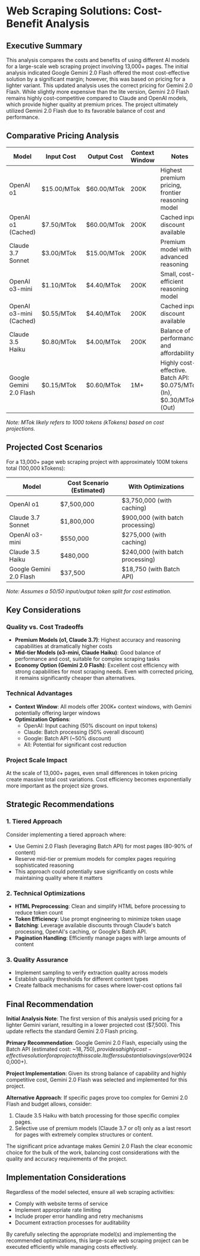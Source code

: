 # Web Scraping Solutions: Cost-Benefit Analysis

## Executive Summary
This analysis compares the costs and benefits of using different AI models for a large-scale web scraping project involving 13,000+ pages. The initial analysis indicated Google Gemini 2.0 Flash offered the most cost-effective solution by a significant margin; however, this was based on pricing for a lighter variant. This updated analysis uses the correct pricing for Gemini 2.0 Flash. While slightly more expensive than the lite version, Gemini 2.0 Flash remains highly cost-competitive compared to Claude and OpenAI models, which provide higher quality at premium prices. The project ultimately utilized Gemini 2.0 Flash due to its favorable balance of cost and performance.

## Comparative Pricing Analysis

| Model | Input Cost | Output Cost | Context Window | Notes |
|-------|------------|-------------|----------------|-------|
| OpenAI o1 | $15.00/MTok | $60.00/MTok | 200K | Highest premium pricing, frontier reasoning model |
| OpenAI o1 (Cached) | $7.50/MTok | $60.00/MTok | 200K | Cached input discount available |
| Claude 3.7 Sonnet | $3.00/MTok | $15.00/MTok | 200K | Premium model with advanced reasoning |
| OpenAI o3-mini | $1.10/MTok | $4.40/MTok | 200K | Small, cost-efficient reasoning model |
| OpenAI o3-mini (Cached) | $0.55/MTok | $4.40/MTok | 200K | Cached input discount available |
| Claude 3.5 Haiku | $0.80/MTok | $4.00/MTok | 200K | Balance of performance and affordability |
| Google Gemini 2.0 Flash | $0.15/MTok | $0.60/MTok | 1M+ | Highly cost-effective. Batch API: $0.075/MTok (In), $0.30/MTok (Out) |

*Note: MTok likely refers to 1000 tokens (kTokens) based on cost projections.*

## Projected Cost Scenarios
For a 13,000+ page web scraping project with approximately 100M tokens total (100,000 kTokens):

| Model | Cost Scenario (Estimated) | With Optimizations |
|-------|----------------------------|-------------------|
| OpenAI o1 | $7,500,000 | $3,750,000 (with caching) |
| Claude 3.7 Sonnet | $1,800,000 | $900,000 (with batch processing) |
| OpenAI o3-mini | $550,000 | $275,000 (with caching) |
| Claude 3.5 Haiku | $480,000 | $240,000 (with batch processing) |
| Google Gemini 2.0 Flash | $37,500 | $18,750 (with Batch API) |

*Note: Assumes a 50/50 input/output token split for cost estimation.*

## Key Considerations

### Quality vs. Cost Tradeoffs
- **Premium Models (o1, Claude 3.7)**: Highest accuracy and reasoning capabilities at dramatically higher costs
- **Mid-tier Models (o3-mini, Claude Haiku)**: Good balance of performance and cost, suitable for complex scraping tasks
- **Economy Option (Gemini 2.0 Flash)**: Excellent cost efficiency with strong capabilities for most scraping needs. Even with corrected pricing, it remains significantly cheaper than alternatives.

### Technical Advantages
- **Context Window**: All models offer 200K+ context windows, with Gemini potentially offering larger windows
- **Optimization Options**:
  - OpenAI: Input caching (50% discount on input tokens)
  - Claude: Batch processing (50% overall discount)
  - Google: Batch API (~50% discount)
  - All: Potential for significant cost reduction

### Project Scale Impact
At the scale of 13,000+ pages, even small differences in token pricing create massive total cost variations. Cost efficiency becomes exponentially more important as the project size grows.

## Strategic Recommendations

### 1. Tiered Approach
Consider implementing a tiered approach where:
- Use Gemini 2.0 Flash (leveraging Batch API) for most pages (80-90% of content)
- Reserve mid-tier or premium models for complex pages requiring sophisticated reasoning
- This approach could potentially save significantly on costs while maintaining quality where it matters

### 2. Technical Optimizations
- **HTML Preprocessing**: Clean and simplify HTML before processing to reduce token count
- **Token Efficiency**: Use prompt engineering to minimize token usage
- **Batching**: Leverage available discounts through Claude's batch processing, OpenAI's caching, or Google's Batch API.
- **Pagination Handling**: Efficiently manage pages with large amounts of content

### 3. Quality Assurance
- Implement sampling to verify extraction quality across models
- Establish quality thresholds for different content types
- Create fallback mechanisms for cases where lower-cost options fail

## Final Recommendation

**Initial Analysis Note**: The first version of this analysis used pricing for a lighter Gemini variant, resulting in a lower projected cost ($7,500). This update reflects the standard Gemini 2.0 Flash pricing.

**Primary Recommendation**: Google Gemini 2.0 Flash, especially using the Batch API (estimated cost: ~$18,750), provides a highly cost-effective solution for a project of this scale. It offers substantial savings (over 90% reduction) compared to mid-tier alternatives like Claude 3.5 Haiku ($240,000+).

**Project Implementation**: Given its strong balance of capability and highly competitive cost, Gemini 2.0 Flash was selected and implemented for this project.

**Alternative Approach**: If specific pages prove too complex for Gemini 2.0 Flash and budget allows, consider:
1. Claude 3.5 Haiku with batch processing for those specific complex pages.
2. Selective use of premium models (Claude 3.7 or o1) only as a last resort for pages with extremely complex structures or content.

The significant price advantage makes Gemini 2.0 Flash the clear economic choice for the bulk of the work, balancing cost considerations with the quality and accuracy requirements of the project.

## Implementation Considerations
Regardless of the model selected, ensure all web scraping activities:
- Comply with website terms of service
- Implement appropriate rate limiting
- Include proper error handling and retry mechanisms
- Document extraction processes for auditability

By carefully selecting the appropriate model(s) and implementing the recommended optimizations, this large-scale web scraping project can be executed efficiently while managing costs effectively.